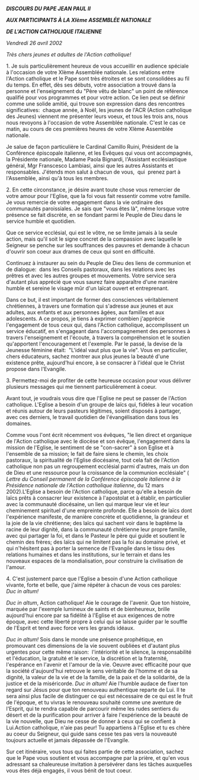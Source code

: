 ***DISCOURS DU PAPE JEAN PAUL II***

***AUX PARTICIPANTS À LA XIème ASSEMBLÉE NATIONALE***

***DE L'ACTION CATHOLIQUE ITALIENNE***

*Vendredi 26 avril 2002*

*Très chers jeunes et adultes de l'Action catholique!*

1. Je suis particulièrement heureux de vous accueillir en audience spéciale à l'occasion de votre XIème Assemblée nationale. Les relations entre l'Action catholique et le Pape sont très étroites et se sont consolidées au fil du temps. En effet, dès ses débuts, votre association a trouvé dans la personne et l'enseignement du "Père vêtu de blanc" un point de référence qualifié pour vos programmes et pour votre action. Ce lien peut se définir comme une solide amitié, qui trouve son expression dans des rencontres significatives:  chaque année, à Noël, les jeunes de l'ACR (Action catholique des Jeunes) viennent me présenter leurs voeux, et tous les trois ans, nous nous revoyons à l'occasion de votre Assemblée nationale. C'est le cas ce matin, au cours de ces premières heures de votre XIème Assemblée nationale.

Je salue de façon particulière le Cardinal Camillo Ruini, Président de la Conférence épiscopale italienne, et les Evêques qui vous ont accompagnés, la Présidente nationale, Madame Paola Bignardi, l'Assistant ecclésiastique général, Mgr Franscesco Lambiasi, ainsi que les autres Assistants et responsables. J'étends mon salut à chacun de vous,  qui  prenez part à l'Assemblée, ainsi qu'à tous les membres.

2. En cette circonstance, je désire avant toute chose vous remercier de votre amour pour l'Eglise, que la foi vous fait ressentir comme votre famille. Je vous remercie de votre engagement dans la vie ordinaire des communautés paroissiales. Je sais que "vous êtes là", même lorsque votre présence se fait discrète, en se fondant parmi le Peuple de Dieu dans le service humble et quotidien.

Que ce service ecclésial, qui est le vôtre, ne se limite jamais à la seule action, mais qu'il soit le signe concret de la compassion avec laquelle le Seigneur se penche sur les souffrances des pauvres et demande à chacun d'ouvrir son coeur aux drames de ceux qui sont en difficulté.

Continuez à instaurer au sein du Peuple de Dieu des liens de communion et de dialogue:  dans les Conseils pastoraux, dans les relations avec les prêtres et avec les autres groupes et mouvements. Votre service sera d'autant plus apprécié que vous saurez faire apparaître d'une manière humble et sereine le visage mûr d'un laïcat ouvert et entreprenant.

Dans ce but, il est important de former des consciences véritablement chrétiennes, à travers une formation qui s'adresse aux jeunes et aux adultes, aux enfants et aux personnes âgées, aux familles et aux adolescents. A ce propos, je tiens à exprimer combien j'apprécie l'engagement de tous ceux qui, dans l'Action catholique, accomplissent un service éducatif, en s'engageant dans l'accompagnement des personnes à travers l'enseignement et l'écoute, à travers la compréhension et le soutien qu'apportent l'encouragement et l'exemple. Par le passé, la devise de la Jeunesse féminine était:  "L'idéal vaut plus que la vie". Vous en particulier, chers éducateurs, sachez montrer aux plus jeunes la beauté d'une existence prête, aujourd'hui encore, à se consacrer à l'idéal que le Christ propose dans l'Evangile.

3. Permettez-moi de profiter de cette heureuse occasion pour vous délivrer plusieurs messages qui me tiennent particulièrement à coeur.

Avant tout, je voudrais vous dire que l'Eglise ne peut se passer de l'Action catholique. L'Eglise a besoin d'un groupe de laïcs qui, fidèles à leur vocation et réunis autour de leurs pasteurs légitimes, soient disposés à partager, avec ces derniers, le travail quotidien de l'évangélisation dans tous les domaines.

Comme vous l'ont écrit récemment vos évêques, "le lien direct et organique de l'Action catholique avec le diocèse et son évêque, l'engagement dans la mission de l'Eglise, le sentiment de se "con-sacrer" à son Eglise et à l'ensemble de sa mission; le fait de faire siens le chemin, les choix pastoraux, la spiritualité de l'Eglise diocésaine, tout cela fait de l'Action catholique non pas un regroupement ecclésial parmi d'autres, mais un don de Dieu et une ressource pour la croissance de la communion ecclésiale" ( *Lettre du Conseil permanent de la Conférence épiscopale italienne à la Présidence nationale de l'Action catholique italienne*, du 12 mars 2002).L'Eglise a besoin de l'Action catholique, parce qu'elle a besoin de laïcs prêts à consacrer leur existence à l'apostolat et à établir, en particulier avec la communauté diocésaine, un lien qui marque leur vie et leur cheminement spirituel d'une empreinte profonde. Elle a besoin de laïcs dont l'expérience manifeste, de manière concrète et quotidienne, la grandeur et la joie de la vie chrétienne; des laïcs qui sachent voir dans le baptême la racine de leur dignité, dans la communauté chrétienne leur propre famille, avec qui partager la foi, et dans le Pasteur le père qui guide et soutient le chemin des frères; des laïcs qui ne limitent pas la foi au domaine privé, et qui n'hésitent pas à porter la semence de l'Evangile dans le tissu des relations humaines et dans les institutions, sur le terrain et dans les nouveaux espaces de la mondialisation, pour construire la civilisation de l'amour.

4. C'est justement parce que l'Eglise a besoin d'une Action catholique vivante, forte et belle, que j'aime répéter à chacun de vous ces paroles:  *Duc in altum!*

*Duc in altum*, Action catholique! Aie le courage de l'avenir. Que ton histoire, marquée par l'exemple lumineux de saints et de bienheureux, brille aujourd'hui encore par sa fidélité à l'Eglise et aux exigences de notre époque, avec cette liberté propre à celui qui se laisse guider par le souffle de l'Esprit et tend avec force vers les grands idéaux.

*Duc in altum!* Sois dans le monde une présence prophétique, en promouvant ces dimensions de la vie souvent oubliées et d'autant plus urgentes pour cette même raison:  l'intériorité et le silence, la responsabilité et l'éducation, la gratuité et le service, la discrétion et la fraternité, l'espérance en l'avenir et l'amour de la vie. Oeuvre avec efficacité pour que la société d'aujourd'hui retrouve le sens véritable de l'homme et de sa dignité, la valeur de la vie et de la famille, de la paix et de la solidarité, de la justice et de la miséricorde. *Duc in altum!* Aie l'humble audace de fixer ton regard sur Jésus pour que ton renouveau authentique reparte de Lui. Il te sera ainsi plus facile de distinguer ce qui est nécessaire de ce qui est le fruit de l'époque, et tu vivras le renouveau souhaité comme une aventure de l'Esprit, qui te rendra capable de parcourir même les rudes sentiers du désert et de la purification pour arriver à faire l'expérience de la beauté de la vie nouvelle, que Dieu ne cesse de donner à ceux qui se confient à Lui.Action catholique, n'aie pas peur! Tu appartiens à l'Eglise et tu es chère au coeur du Seigneur, qui guide sans cesse tes pas vers la nouveauté toujours actuelle et jamais dépassée de l'Evangile.

Sur cet itinéraire, vous tous qui faites partie de cette association, sachez que le Pape vous soutient et vous accompagne par la prière, et qu'en vous adressant sa chaleureuse invitation à persévérer dans les tâches auxquelles vous êtes déjà engagés, il vous bénit de tout coeur.